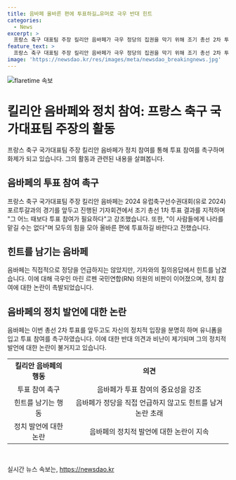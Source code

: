 ```yaml
---
title: 음바페 올바른 편에 투표하길…유머로 극우 반대 힌트
categories:
  - News
excerpt: >
  프랑스 축구 대표팀 주장 킬리안 음바페가 극우 정당의 집권을 막기 위해 조기 총선 2차 투표 참여를 촉구했다. 그는 이를 위해 기자회견을 열고 재앙적인 결과를 보았다며 투표 참여를 호소했고, 특정 정당을 직접 언급하지는 않았지만 유머로 힌트를 남기기도 했다. 이에 극우 정당의 의원은 음바페의 발언에 대해 비판을 퍼부은 바 있다. 음바페는 이미 지난달에도 젊은이들에게 투표 참여를 촉구했으며, 축구 대표팀 유니폼을 입고 투표장에 가라고 당부하기도 했다.
feature_text: >
  프랑스 축구 대표팀 주장 킬리안 음바페가 극우 정당의 집권을 막기 위해 조기 총선 2차 투표 참여를 촉구했다. 그는 이를 위해 기자회견을 열고 재앙적인 결과를 보았다며 투표 참여를 호소했고, 특정 정당을 직접 언급하지는 않았지만 유머로 힌트를 남기기도 했다. 이에 극우 정당의 의원은 음바페의 발언에 대해 비판을 퍼부은 바 있다. 음바페는 이미 지난달에도 젊은이들에게 투표 참여를 촉구했으며, 축구 대표팀 유니폼을 입고 투표장에 가라고 당부하기도 했다.
image: 'https://newsdao.kr/res/images/meta/newsdao_breakingnews.jpg'
---
```


<p><img src="https://newsdao.kr/res/images/meta/newsdao_breakingnews.jpg" alt="flaretime 속보" /></p>

<h1 data-ke-size="size26">킬리안 음바페와 정치 참여: 프랑스 축구 국가대표팀 주장의 활동</h1>

<p data-ke-size="size16">프랑스 축구 국가대표팀 주장 킬리안 음바페가 정치 참여를 통해 투표 참여를 촉구하며 화제가 되고 있습니다. 그의 활동과 관련된 내용을 살펴봅니다.</p>

<h2 data-ke-size="size24">음바페의 투표 참여 촉구</h2>

<p data-ke-size="size16">프랑스 축구 국가대표팀 주장 킬리안 음바페는 2024 유럽축구선수권대회(유로 2024) 포르투갈과의 경기를 앞두고 진행된 기자회견에서 조기 총선 1차 투표 결과를 지적하며 "그 어느 때보다 투표 참여가 필요하다"고 강조했습니다. 또한, "이 사람들에게 나라를 맡길 수는 없다"며 모두의 힘을 모아 올바른 편에 투표하길 바란다고 전했습니다.</p>

<h2 data-ke-size="size24">힌트를 남기는 음바페</h2>

<p data-ke-size="size16">음바페는 직접적으로 정당을 언급하지는 않았지만, 기자와의 질의응답에서 힌트를 남겼습니다. 이에 대해 극우인 마린 르펜 국민연합(RN) 의원의 비판이 이어졌으며, 정치 참여에 대한 논란이 촉발되었습니다.</p>

<h2 data-ke-size="size24">음바페의 정치 발언에 대한 논란</h2>

<p data-ke-size="size16">음바페는 이번 총선 2차 투표를 앞두고도 자신의 정치적 입장을 분명히 하며 유니폼을 입고 투표 참여를 촉구하였습니다. 이에 대한 반대 의견과 비난이 제기되며 그의 정치적 발언에 대한 논란이 불거지고 있습니다.</p>

<table>
    <tbody>
        <tr>
            <td style="text-align: center; height: 17px;"><b>킬리안 음바페의 행동</b></td>
            <td style="text-align: center; height: 17px;"><b>의견</b></td>
        </tr>
        <tr>
            <td style="text-align: center; height: 17px;">투표 참여 촉구</td>
            <td style="text-align: center; height: 17px;">음바페가 투표 참여의 중요성을 강조</td>
        </tr>
        <tr>
            <td style="text-align: center; height: 17px;">힌트를 남기는 행동</td>
            <td style="text-align: center; height: 17px;">음바페가 정당을 직접 언급하지 않고도 힌트를 남겨 논란 초래</td>
        </tr>
        <tr>
            <td style="text-align: center; height: 17px;">정치 발언에 대한 논란</td>
            <td style="text-align: center; height: 17px;">음바페의 정치적 발언에 대한 논란이 지속</td>
        </tr>
    </tbody>
</table>

<p data-ke-size="size16">&nbsp;</p>
실시간 뉴스 속보는, <a href="https://newsdao.kr" rel="dofollow">https://newsdao.kr</a>



